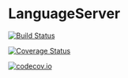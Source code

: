 # LanguageServer

[![Build Status](https://travis-ci.org/davidanthoff/LanguageServer.jl.svg?branch=master)](https://travis-ci.org/davidanthoff/LanguageServer.jl)

[![Coverage Status](https://coveralls.io/repos/davidanthoff/LanguageServer.jl/badge.svg?branch=master&service=github)](https://coveralls.io/github/davidanthoff/LanguageServer.jl?branch=master)

[![codecov.io](http://codecov.io/github/davidanthoff/LanguageServer.jl/coverage.svg?branch=master)](http://codecov.io/github/davidanthoff/LanguageServer.jl?branch=master)
